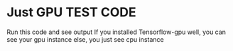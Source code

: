 # Just GPU TEST CODE

Run this code and see output If you installed Tensorflow-gpu well, you can see your gpu instance else, you just see cpu instance 
